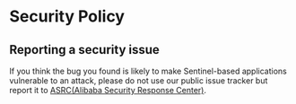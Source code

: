 # Security Policy

## Reporting a security issue

If you think the bug you found is likely to make Sentinel-based applications vulnerable to an attack, please do not use 
our public issue tracker but report it to [ASRC(Alibaba Security Response Center)](https://security.alibaba.com/).
